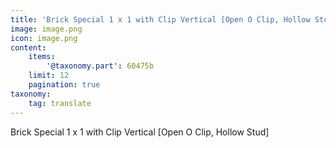 ```yaml
---
title: 'Brick Special 1 x 1 with Clip Vertical [Open O Clip, Hollow Stud]'
image: image.png
icon: image.png
content:
    items:
        '@taxonomy.part': 60475b
    limit: 12
    pagination: true
taxonomy:
    tag: translate
---
```


Brick Special 1 x 1 with Clip Vertical [Open O Clip, Hollow Stud]
